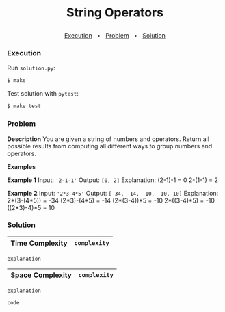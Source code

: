 # <p align="center">String Operators</p>

<p align="center">
	    <a href="#execution">Execution</a>
    &nbsp; • &nbsp;
    <a href="#problem">Problem</a>
    &nbsp; • &nbsp;
    <a href="#solution">Solution</a>
</p>

### Execution

Run `solution.py`:

```bash
$ make
```

Test solution with `pytest`:

```bash
$ make test
```


### Problem

**Description**
You are given a string of numbers and operators. Return all possible results from computing all different ways to group numbers and operators.

**Examples**

**Example 1**
Input: `'2-1-1'`
Output: `[0, 2]`
Explanation: 
(2-1)-1 = 0
2-(1-1) = 2

**Example 2**
Input: `'2*3-4*5'`
Output: `[-34, -14, -10, -10, 10]`
Explanation:
2\*(3-(4\*5)) = -34
(2\*3)-(4\*5) = -14
(2\*(3-4))\*5 = -10
2\*((3-4)\*5) = -10
((2\*3)-4)\*5 = 10

### Solution

| **Time Complexity** |  `complexity` |
|-------|-------------|
`explanation`

| **Space Complexity** |  `complexity` |
|-------|-------------|
`explanation`

```python
code
```
